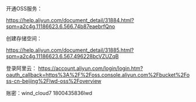 开通OSS服务：

https://help.aliyun.com/document_detail/31884.html?spm=a2c4g.11186623.6.566.74b87eaebrfQno

创建存储空间：

https://help.aliyun.com/document_detail/31885.html?spm=a2c4g.11186623.6.567.496228bcVZUZqB

登录阿里云：
https://account.aliyun.com/login/login.htm?oauth_callback=https%3A%2F%2Foss.console.aliyun.com%2Fbucket%2Foss-cn-beijing%2Flwd-oss%2Foverview

账密：wind_cloud7 1800435836lwd

